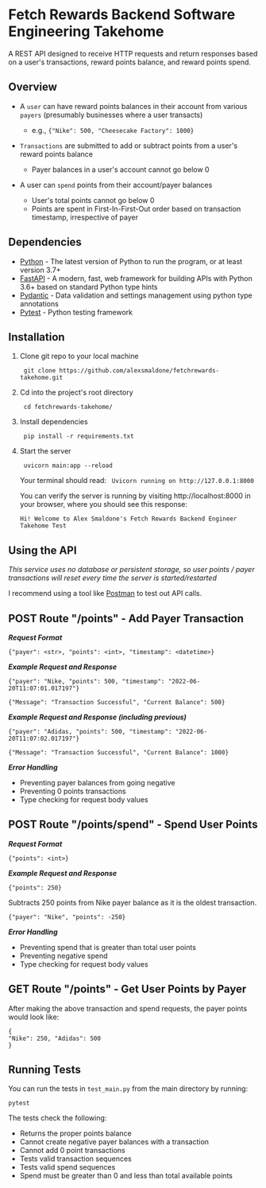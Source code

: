# Fetch Rewards Backend Software Engineering Takehome
A REST API designed to receive HTTP requests and return responses based on a user's transactions, reward points balance, and reward points spend. 

## Overview
* A `user` can have reward points balances in their account from various `payers` (presumably businesses where a user transacts)
  * e.g., `{"Nike": 500, "Cheesecake Factory": 1000}`
 
* `Transactions` are submitted to add or subtract points from a user's reward points balance
  * Payer balances in a user's account cannot go below 0
 
* A user can `spend` points from their account/payer balances
  * User's total points cannot go below 0
  * Points are spent in First-In-First-Out order based on transaction timestamp, irrespective of payer

## Dependencies 
* [Python](https://www.python.org/downloads/) - The latest version of Python to run the program, or at least version 3.7+
* [FastAPI](https://fastapi.tiangolo.com/) - A modern, fast, web framework for building APIs with Python 3.6+ based on standard Python type hints
* [Pydantic](https://pydantic-docs.helpmanual.io/) - Data validation and settings management using python type annotations
* [Pytest](https://docs.pytest.org/en/7.1.x/index.html) - Python testing framework

## Installation

1) Clone git repo to your local machine 
   ```
    git clone https://github.com/alexsmaldone/fetchrewards-takehome.git
   ```
2) Cd into the project's root directory 
   ```
    cd fetchrewards-takehome/
   ```
3) Install dependencies
   ```
    pip install -r requirements.txt
   ```
4) Start the server
   ```
    uvicorn main:app --reload
   ```
   Your terminal should read: 
   ` Uvicorn running on http://127.0.0.1:8000`
   
   You can verify the server is running by visiting http://localhost:8000 in your browser, where you should see this response: 
   
   `Hi! Welcome to Alex Smaldone's Fetch Rewards Backend Engineer Takehome Test`
   
## Using the API
_This service uses no database or persistent storage, so user points / payer transactions will reset every time the server is started/restarted_

I recommend using a tool like [Postman](https://www.postman.com/downloads/) to test out API calls. 

## POST Route "/points" - Add Payer Transaction
***Request Format*** 
```
{"payer": <str>, "points": <int>, "timestamp": <datetime>}
```

***Example Request and Response*** 
```
{"payer": "Nike, "points": 500, "timestamp": "2022-06-20T11:07:01.017197"}
```
```
{"Message": "Transaction Successful", "Current Balance": 500}
```

***Example Request and Response (including previous)*** 
```
{"payer": "Adidas, "points": 500, "timestamp": "2022-06-20T11:07:02.017197"}
```
```
{"Message": "Transaction Successful", "Current Balance": 1000}
```

***Error Handling***
* Preventing payer balances from going negative
* Preventing 0 points transactions 
* Type checking for request body values 

## POST Route "/points/spend" - Spend User Points 
***Request Format*** 
```
{"points": <int>}
```

***Example Request and Response*** 
```
{"points": 250}
```
Subtracts 250 points from Nike payer balance as it is the oldest transaction. 
```
{"payer": "Nike", "points": -250}
```

***Error Handling***
* Preventing spend that is greater than total user points
* Preventing negative spend 
* Type checking for request body values 

## GET Route "/points" - Get User Points by Payer
After making the above transaction and spend requests, the payer points would look like:
```
{
"Nike": 250, "Adidas": 500
}
```

## Running Tests
You can run the tests in `test_main.py` from the main directory by running:
```
pytest
```

The tests check the following:
* Returns the proper points balance
* Cannot create negative payer balances with a transaction
* Cannot add 0 point transactions 
* Tests valid transaction sequences
* Tests valid spend sequences 
* Spend must be greater than 0 and less than total available points 
